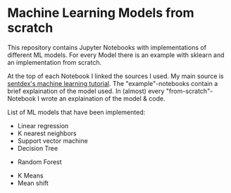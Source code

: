 # Machine Learning Models from scratch
This repository contains Jupyter Notebooks with implementations of different ML models. For every Model there is an example with sklearn and an implementation from scratch. 

At the top of each Notebook I linked the sources I used. My main source is [sentdex's machine learning tutorial](https://pythonprogramming.net/machine-learning-tutorial-python-introduction/). The "example"-notebooks contain a brief explaination of the model used. In (almost) every "from-scratch"-Notebook I wrote an explaination of the model & code.

List of ML models that have been implemented:
+ Linear regression
+ K nearest neighbors
+ Support vector machine
+ Decision Tree
- Random Forest
+ K Means
+ Mean shift
